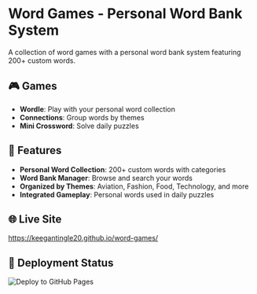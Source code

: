 # Word Games - Personal Word Bank System

A collection of word games with a personal word bank system featuring 200+ custom words.

## 🎮 Games
- **Wordle**: Play with your personal word collection
- **Connections**: Group words by themes
- **Mini Crossword**: Solve daily puzzles

## 🎯 Features
- **Personal Word Collection**: 200+ custom words with categories
- **Word Bank Manager**: Browse and search your words
- **Organized by Themes**: Aviation, Fashion, Food, Technology, and more
- **Integrated Gameplay**: Personal words used in daily puzzles

## 🌐 Live Site
https://keegantingle20.github.io/word-games/

## 🚀 Deployment Status
![Deploy to GitHub Pages](https://github.com/keegantingle20/word-games/actions/workflows/deploy.yml/badge.svg)
